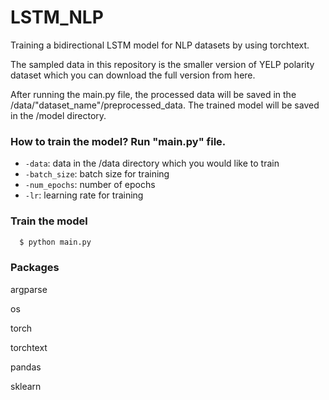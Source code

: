# LSTM_NLP

Training a bidirectional LSTM model for NLP datasets by using torchtext.

The sampled data in this repository is the smaller version of YELP polarity dataset which you can download the full version from here.

After running the main.py file, the processed data will be saved in the /data/"dataset_name"/preprocessed_data.
The trained model will be saved in the /model directory.


### How to train the model? Run "main.py" file.

* ```-data```: data in the /data directory which you would like to train
* ```-batch_size```: batch size for training
* ```-num_epochs```:  number of epochs
* ```-lr```: learning rate for training

### Train the model

```bash
  $ python main.py 
```

### Packages

argparse

os

torch

torchtext

pandas

sklearn





